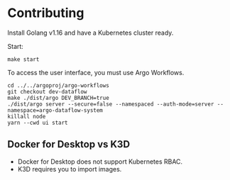 # Contributing

Install Golang v1.16 and have a Kubernetes cluster ready.

Start:

```
make start
```

To access the user interface, you must use Argo Workflows.

```
cd ../../argoproj/argo-workflows
git checkout dev-dataflow
make ./dist/argo DEV_BRANCH=true
./dist/argo server --secure=false --namespaced --auth-mode=server --namespace=argo-dataflow-system 
killall node
yarn --cwd ui start
```

## Docker for Desktop vs K3D

* Docker for Desktop does not support Kubernetes RBAC.
* K3D requires you to import images.